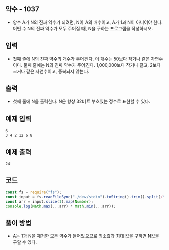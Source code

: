 ## 약수 - 1037

- 양수 A가 N의 진짜 약수가 되려면, N이 A의 배수이고, A가 1과 N이 아니어야 한다. 어떤 수 N의 진짜 약수가 모두 주어질 때, N을 구하는 프로그램을 작성하시오.

## 입력

- 첫째 줄에 N의 진짜 약수의 개수가 주어진다. 이 개수는 50보다 작거나 같은 자연수이다. 둘째 줄에는 N의 진짜 약수가 주어진다. 1,000,000보다 작거나 같고, 2보다 크거나 같은 자연수이고, 중복되지 않는다.

## 출력

- 첫째 줄에 N을 출력한다. N은 항상 32비트 부호있는 정수로 표현할 수 있다.

## 예제 입력

```
6
3 4 2 12 6 8
```

## 예제 출력

```
24
```

## 코드

```javascript
const fs = require("fs");
const input = fs.readFileSync("./dev/stdin").toString().trim().split(/\s+/);
const arr = input.slice(1).map(Number);
console.log(Math.max(...arr) * Math.min(...arr));
```

## 풀이 방법

- A는 1과 N을 제거한 모든 약수가 들어있으므로 최소값과 최대 값을 구하면 N값을 구할 수 있다.
